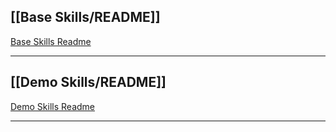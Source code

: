 ## [[Base Skills/README]]
[Base Skills Readme](https://github.com/skyequack/Skills/blob/main/Base%20Skills/README.md)

---
## [[Demo Skills/README]]
[Demo Skills Readme](https://github.com/skyequack/Skills/blob/main/Demo%20Skills/README.md)

---